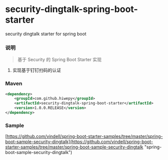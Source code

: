 # security-dingtalk-spring-boot-starter
security dingtalk starter for spring boot

### 说明


 > 基于 Security 的 Spring Boot Starter 实现

1. 实现基于钉钉扫码的认证

### Maven

``` xml
<dependency>
	<groupId>com.github.hiwepy</groupId>
	<artifactId>security-dingtalk-spring-boot-starter</artifactId>
	<version>1.0.0.RELEASE</version>
</dependency>
```

### Sample

[https://github.com/vindell/spring-boot-starter-samples/tree/master/spring-boot-sample-security-dingtalk](https://github.com/vindell/spring-boot-starter-samples/tree/master/spring-boot-sample-security-dingtalk "spring-boot-sample-security-dingtalk")


